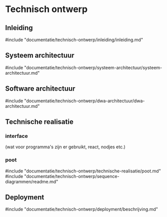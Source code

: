 # Technisch ontwerp

<!-- toc -->

## Inleiding

#include "documentatie/technisch-ontwerp/inleiding/inleiding.md"

## Systeem architectuur

#include "documentatie/technisch-ontwerp/systeem-architectuur/systeem-architectuur.md"

## Software architectuur

#include "documentatie/technisch-ontwerp/dwa-architectuur/dwa-architectuur.md"

## Technische realisatie

### interface

(wat voor programma's zijn er gebruikt, react, nodjes etc.)

### poot
#include "documentatie/technisch-ontwerp/technische-realisatie/poot.md"
#include "documentatie/technisch-ontwerp/sequence-diagrammen/readme.md"

## Deployment

#include "documentatie/technisch-ontwerp/deployment/beschrijving.md"
